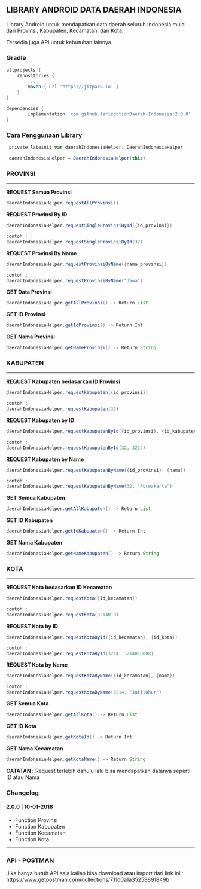 ## LIBRARY ANDROID DATA DAERAH INDONESIA

Library Android untuk mendapatkan data daerah seluruh Indonesia mulai dari
Provinsi, Kabupaten, Kecamatan, dan Kota.

Tersedia juga API untuk kebutuhan lainnya.

### Gradle

```groovy
allprojects {
    repositories {
        ...
        maven { url 'https://jitpack.io' }
    }
}
```

```groovy
dependencies {
        implementation 'com.github.farizdotid:Daerah-Indonesia:2.0.0'
}
```

### Cara Penggunaan Library

```groovy
 private lateinit var daerahIndonesiaHelper: DaerahIndonesiaHelper

 daerahIndonesiaHelper = DaerahIndonesiaHelper(this)
```

### PROVINSI
---

**REQUEST Semua Provinsi**

```groovy
daerahIndonesiaHelper.requestAllProvinsi()
```

**REQUEST Provinsi By ID**

```groovy
daerahIndonesiaHelper.requestSingleProvinsiById({id_provinsi})

contoh :
daerahIndonesiaHelper.requestSingleProvinsiById(32)
```

**REQUEST Provinsi By Name**

```groovy
daerahIndonesiaHelper.requestProvinsiByName({nama_provinsi})

contoh :
daerahIndonesiaHelper.requestProvinsiByName("Jawa")
```

**GET Data Provinsi**

```groovy
daerahIndonesiaHelper.getAllProvinsi() -> Return List
```

**GET ID Provinsi**

```groovy
daerahIndonesiaHelper.getIdProvinsi() -> Return Int
```

**GET Nama Provinsi**

```groovy
daerahIndonesiaHelper.getNameProvinsi() -> Return String
```

### KABUPATEN
---

**REQUEST Kabupaten bedasarkan ID Provinsi**

```groovy
daerahIndonesiaHelper.requestKabupaten({id_provinsi})

contoh :
daerahIndonesiaHelper.requestKabupaten(32)
```

**REQUEST Kabupaten by ID**

```groovy
daerahIndonesiaHelper.requestKabupatenById({id_provinsi}, {id_kabupaten})

contoh :
daerahIndonesiaHelper.requestKabupatenById(32, 3214)
```

**REQUEST Kabupaten by Name**

```groovy
daerahIndonesiaHelper.requestKabupatenByName({id_provinsi}, {nama})

contoh :
daerahIndonesiaHelper.requestKabupatenByName(32, "Purwakarta")
```

**GET Semua Kabupaten**

```groovy
daerahIndonesiaHelper.getAllKabupaten() -> Return List
```

**GET ID Kabupaten**

```groovy
daerahIndonesiaHelper.getIdKabupaten() -> Return Int
```

**GET Nama Kabupaten**

```groovy
daerahIndonesiaHelper.getNameKabupaten() -> Return String
```

### KOTA
---

**REQUEST Kota bedasarkan ID Kecamatan**

```groovy
daerahIndonesiaHelper.requestKota({id_kecamatan})

contoh :
daerahIndonesiaHelper.requestKota(3214010)
```

**REQUEST Kota by ID**

```groovy
daerahIndonesiaHelper.requestKotaById({id_kecamatan}, {id_kota})

contoh :
daerahIndonesiaHelper.requestKotaById(3214, 3214010008)
```

**REQUEST Kota by Name**

```groovy
daerahIndonesiaHelper.requestKotaByName({id_kecamatan}, {nama})

contoh :
daerahIndonesiaHelper.requestKotaByName(3214, "Jatiluhur")
```

**GET Semua Kota**

```groovy
daerahIndonesiaHelper.getAllKota() -> Return List
```

**GET ID Kota**

```groovy
daerahIndonesiaHelper.getKotaId() -> Return Int
```

**GET Nama Kecamatan**

```groovy
daerahIndonesiaHelper.getKotaName() -> Return String
```

**CATATAN :**
Request terlebih dahulu lalu bisa mendapatkan datanya seperti ID atau Nama

### Changelog

#### 2.0.0 | 10-01-2018
* Function Provinsi
* Function Kabupaten
* Function Kecamatan
* Function Kota

---
### API - POSTMAN

Jika hanya butuh API saja kalian bisa download atau import dari link ini :
https://www.getpostman.com/collections/711d0a1a35258891849b